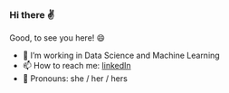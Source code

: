 ### Hi there :v:

Good, to see you here! :smile:

- 🔭 I’m working in Data Science and Machine Learning
- 📫 How to reach me: [linkedIn](https://www.linkedin.com/in/frauke-albrecht-phd-90ba511a2/)
- :woman: Pronouns: she / her / hers

<!--
**froukje/froukje** is a ✨ _special_ ✨ repository because its `README.md` (this file) appears on your GitHub profile.

Here are some ideas to get you started:

- 🔭 I’m currently working on ...
- 🌱 I’m currently learning ...
- 👯 I’m looking to collaborate on ...
- 🤔 I’m looking for help with ...
- 💬 Ask me about ...
- 📫 How to reach me: ...
- 😄 Pronouns: ...
- ⚡ Fun fact: ...
-->
